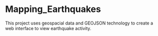 # Mapping_Earthquakes
This project uses geospacial data and GEOJSON technology to create a web interface to view earthquake activity.
